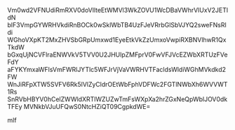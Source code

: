 Vm0wd2VFNUdiRmRXV0doVllteEtWMVl3WkZOVU1WcDBaVWhrVlUxV2JETldN
blF3VmpGYWRHVkdiRnBOCk0wSklWbTB4UzFJeVRrbGlSbVJYQ2sweFNsRldi
WGhoVXpKT2MxZHVSbGRpUmxwd1EyeEtkVkZzUmxoVwpiRXBNVlhwR1QxTkdW
bGxqUjNCVFlraENWVkV5TVV0U2JHUlpZMFprV0FwVFJVcEZWbXRTUzFVeFdY
aFYKYmxaWFlsVmFWRlJYTlc5WFJrVjVaVWRHVTFacldsWldiWGhMVkdkd2FW
WnJiRFpXTW5SVFV6Rk5lVlZyCldrOEtWbFphVDFWc2FGTlNWbXh6WVVWT1Rs
SnRVbHBYV0hCelZWWldXRTlWZUZwTmFsWXpXa2hrZGxNeQpWblJOV0dkTFEy
MVNkbVJuUFQwS0NtcHZiQT09CgpkdWE=

mlf